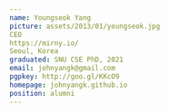 ```yaml
---
name: Youngseok Yang
picture: assets/2013/01/youngseok.jpg  
CEO  
https://mirny.io/
Seoul, Korea  
graduated: SNU CSE PhD, 2021  
email: johnyangk@gmail.com
pgpkey: http://goo.gl/KKcO9
homepage: johnyangk.github.io
position: alumni
---
```

